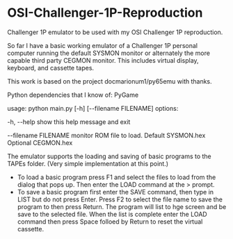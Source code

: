 # OSI-Challenger-1P-Reproduction
Challenger 1P emulator to be used with my OSI Challenger 1P reproduction.

So far I have a basic working emulator of a Challenger 1P personal computer running the default SYSMON monitor or alternately the more capable third party CEGMON monitor. This includes virtual display, keyboard, and cassette tapes.

This work is based on the project docmarionum1/py65emu with thanks.

Python dependencies that I know of: PyGame

usage: python main.py [-h] [--filename FILENAME]
options:
  
  -h, --help           show this help message and exit
  
  --filename FILENAME  monitor ROM file to load. Default SYSMON.hex  Optional CEGMON.hex
  
The emulator supports the loading and saving of basic programs to the TAPEs folder. (Very simple implementation at this point.)
- To load a basic program press F1 and select the files to load from the dialog that pops up. Then enter the LOAD command at the > prompt.
- To save a basic program first enter the SAVE command, then type in LIST but do not press Enter. Press F2 to select the file name to save the program to then press Return. The program will list to hge screen and be save to the selected file. When the list is complete enter the LOAD command then press Space folloed by Return to reset the virtual cassette.

